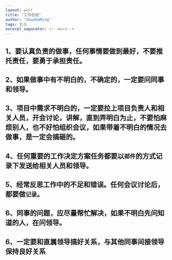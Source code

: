 ```yaml
---
layout: post
title: "工作总结"
author: "ShanDaMing"
tags: 生活
excerpt_separator: <!--more-->
---
```


## 1、要认真负责的做事，任何事情要做到最好，不要推托责任，要勇于承担责任。<!--more-->

## 2、如果做事中有不明白的，不确定的，一定要问同事和领导。

## 3、项目中需求不明白的，一定要拉上项目负责人和相关人员，开会讨论，讲解，直到弄明白为止，不要怕麻烦别人，也不好怕组织会议，如果带着不明白的情况去做事，是一定会搞砸的。

## 4、任何重要的工作决定方案任务都要以`邮件`的方式记录下发送给相关人员和领导。

## 5、经常反思工作中的不足和错误。任何会议讨论后，都要做`记录`。

## 6、同事的问题，应尽量帮忙解决，如果不明白先问知道的人，在问领导。

## 6、一定要和直属领导搞好关系，与其他同事间接领导保持良好关系
